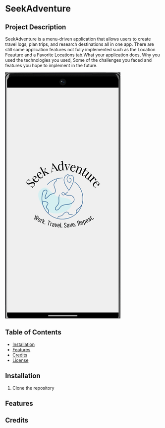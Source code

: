 #  SeekAdventure

## Project Description

SeekAdventure is a menu-driven application that allows users to create travel logs, plan trips, and research destinations all in one app. There are 
still some application features not fully implemented such as the Location Feauture and a Favorite Locations tab.What your application does,
Why you used the technologies you used,
Some of the challenges you faced and features you hope to implement in the future.

![](https://github.com/LCRazo/travel-app-SeekAdventure/blob/main/seekAdventureGif.gif)

## Table of Contents

- [Installation](#installation)
- [Features](#Features)
- [Credits](#credits)
- [License](#license)

## Installation

1. Clone the repository


## Features


## Credits





